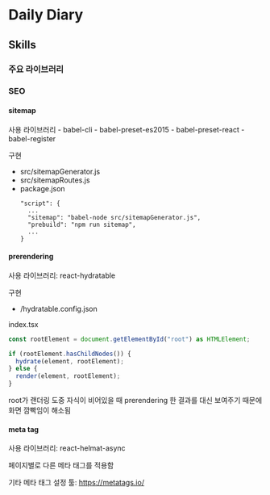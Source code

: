 # Daily Diary

## Skills

### 주요 라이브러리

### SEO

#### sitemap

사용 라이브러리 - babel-cli - babel-preset-es2015 - babel-preset-react - babel-register

구현

- src/sitemapGenerator.js
- src/sitemapRoutes.js
- package.json
  ```
  "script": {
    ...
    "sitemap": "babel-node src/sitemapGenerator.js",
    "prebuild": "npm run sitemap",
    ...
  }
  ```

#### prerendering

사용 라이브러리: react-hydratable

구현

- /hydratable.config.json

index.tsx

```ts
const rootElement = document.getElementById("root") as HTMLElement;

if (rootElement.hasChildNodes()) {
  hydrate(element, rootElement);
} else {
  render(element, rootElement);
}
```

root가 랜더링 도중 자식이 비어있을 때 prerendering 한 결과를 대신 보여주기 때문에 화면 깜빡임이 해소됨

#### meta tag

사용 라이브러리: react-helmat-async

페이지별로 다른 메타 태그를 적용함

기타 메타 태그 설정 툴: https://metatags.io/
